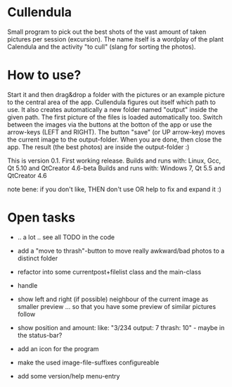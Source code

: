 # Cullendula
Small program to pick out the best shots of the vast amount of taken pictures per session (excursion).
The name itself is a wordplay of the plant Calendula and the activity "to cull" (slang for sorting the photos).


# How to use?
Start it and then drag&drop a folder with the pictures or an example picture to the central area of the app. Cullendula figures out itself which path to use.
It also creates automatically a new folder named "output" inside the given path.
The first picture of the files is loaded automatically too.
Switch between the images via the buttons at the botton of the app or use the arrow-keys (LEFT and RIGHT).
The button "save" (or UP arrow-key) moves the current image to the output-folder.
When you are done, then close the app. The result (the best photos) are inside the output-folder :)

This is version 0.1. First working release.
Builds and runs with: Linux, Gcc, Qt 5.10 and QtCreator 4.6-beta
Builds and runs with: Windows 7, Qt 5.5 and QtCreator 4.6

note bene: if you don't like, THEN don't use OR help to fix and expand it :)


# Open tasks
- .. a lot .. see all TODO in the code
- add a "move to thrash"-button to move really awkward/bad photos to a distinct folder

- refactor into some currentpost+filelist class and the main-class
- handle
- show left and right (if possible) neighbour of the current image as smaller preview ... so that you have some preview of similar pictures follow
- show position and amount: like: "3/234 output: 7 thrash: 10" - maybe in the status-bar?

- add an icon for the program
- make the used image-file-suffixes configureable
- add some version/help menu-entry